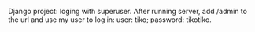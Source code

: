 Django project: loging with superuser.
After running server, add /admin to the url and use my user to log in:
  user: tiko;
  password: tikotiko.
